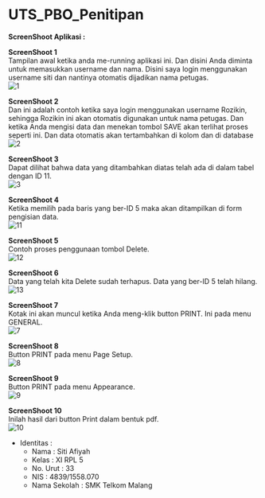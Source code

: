# UTS_PBO_Penitipan

**ScreenShoot Aplikasi :**

**ScreenShoot 1** <br>
Tampilan awal ketika anda me-running aplikasi ini. Dan disini Anda diminta untuk memasukkan username dan nama. Disini saya login menggunakan username siti dan nantinya otomatis dijadikan nama petugas.<br>
![1](https://github.com/sitiafiyah/UTS_PBO_Penitipan/blob/master/1.JPG)

**ScreenShoot 2** <br>
Dan ini adalah contoh ketika saya login menggunakan username Rozikin, sehingga Rozikin ini akan otomatis digunakan untuk nama petugas. Dan ketika Anda mengisi data dan menekan tombol SAVE akan terlihat proses seperti ini. Dan data otomatis akan tertambahkan di kolom dan di database <br>
![2](https://github.com/sitiafiyah/UTS_PBO_Penitipan/blob/master/14.JPG)

**ScreenShoot 3** <br>
Dapat dilihat bahwa data yang ditambahkan diatas telah ada di dalam tabel dengan ID 11. <br>
![3](https://github.com/sitiafiyah/UTS_PBO_Penitipan/blob/master/15.JPG)

**ScreenShoot 4** <br>
Ketika memilih pada baris yang ber-ID 5 maka akan ditampilkan di form pengisian data. <br>
![11](https://github.com/sitiafiyah/UTS_PBO_Penitipan/blob/master/16.JPG)

**ScreenShoot 5** <br>
Contoh proses penggunaan tombol Delete. <br>
![12](https://github.com/sitiafiyah/UTS_PBO_Penitipan/blob/master/16.JPG)

**ScreenShoot 6** <br>
Data yang telah kita Delete sudah terhapus. Data yang ber-ID 5 telah hilang. <br>
![13](https://github.com/sitiafiyah/UTS_PBO_Penitipan/blob/master/17.JPG)

**ScreenShoot 7** <br>
Kotak ini akan muncul ketika Anda meng-klik button PRINT. Ini pada menu GENERAL. <br>
![7](https://github.com/sitiafiyah/UTS_PBO_Penitipan/blob/master/7.JPG)

**ScreenShoot 8** <br>
Button PRINT pada menu Page Setup. <br>
![8](https://github.com/sitiafiyah/UTS_PBO_Penitipan/blob/master/8.JPG)

**ScreenShoot 9** <br>
Button PRINT pada menu Appearance. <br>
![9](https://github.com/sitiafiyah/UTS_PBO_Penitipan/blob/master/9.JPG)

**ScreenShoot 10** <br>
Inilah hasil dari button Print dalam bentuk pdf. <br>
![10](https://github.com/sitiafiyah/UTS_PBO_Penitipan/blob/master/18.JPG)

* Identitas : 
    * Nama : Siti Afiyah 
    * Kelas : XI RPL 5 
    * No. Urut : 33 
    * NIS : 4839/1558.070 
    * Nama Sekolah : SMK Telkom Malang
